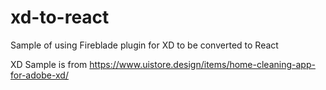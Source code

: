 # xd-to-react
Sample of using Fireblade plugin for XD to be converted to React

XD Sample is from https://www.uistore.design/items/home-cleaning-app-for-adobe-xd/